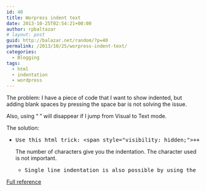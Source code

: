 ```yaml
---
id: 40
title: Worpress indent text
date: 2013-10-25T02:54:21+00:00
author: rpbaltazar
# layout: post
guid: http://balazar.net/random/?p=40
permalink: /2013/10/25/worpress-indent-text/
categories:
  - Blogging
tags:
  - html
  - indentation
  - wordpress
---
```

The problem:
I have a piece of code that I want to show indented, but adding blank spaces by pressing the space bar is not solving the issue.

Also, using &#8220;&nbsp;&#8221; will disappear if I jump from Visual to Text mode.

The solution:

  * <pre>Use this html trick: &lt;span style="visibility: hidden;"&gt;+++&lt;/span&gt;</pre>

    The number of characters give you the indentation. The character used is not important.</li>

      * <pre>Single line indentation is also possible by using the following: &lt;span style="margin-left:28px;"&gt;Start writing here&lt;/span&gt;</pre></ul>

    <a href="http://wpbtips.wordpress.com/2009/06/19/formatting-text-pt-2/" target="_blank">Full reference</a>
